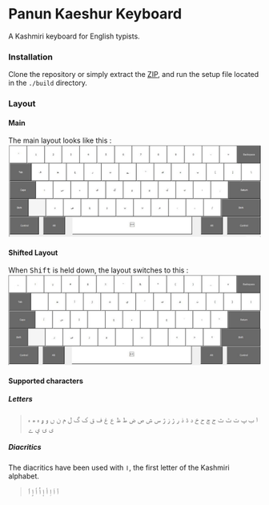 # Panun Kaeshur Keyboard
A Kashmiri keyboard for English typists.
### Installation
Clone the repository or simply extract the [ZIP](https://https://github.com/erstan/panun/archive/refs/heads/e_t.zip), and run the setup file located in the `./build` directory. 
### Layout
#### Main
The main layout looks like this : 
![Main keyboard layout](./images/panun.jpg "Main keyboard layout")

#### Shifted Layout
When <kbd>Shift</kbd> is held down, the layout switches to this : 
![Shifted keyboard layout](./images/panunShift.jpg "Shifted keyboard layout")

#### Supported characters
##### Letters
> ا ب پ ت ٹ ث ج چ ح خ د ڈ ذ ر ڑ ز ژ س ش ص ض ط ظ ع غ ف ق ک گ ل م ن ں و ۅ ہ ھ ء ی ۍ ؠ ے 
##### Diacritics
The diacritics have been used with `ا`, the first letter of the Kashmiri alphabet. 
> آ اَ اِ أ إ اُ اٗ اٟ ٲ 


